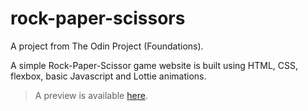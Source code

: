 # rock-paper-scissors
A project from The Odin Project (Foundations).

A simple Rock-Paper-Scissor game website is built using HTML, CSS, flexbox, basic Javascript and Lottie animations.

> A preview is available [here](http://frarosset.github.io/rock-paper-scissors).
